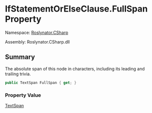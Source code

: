 # IfStatementOrElseClause\.FullSpan Property

Namespace: [Roslynator.CSharp](../../README.md)

Assembly: Roslynator\.CSharp\.dll

## Summary

The absolute span of this node in characters, including its leading and trailing trivia\.

```csharp
public TextSpan FullSpan { get; }
```

### Property Value

[TextSpan](https://docs.microsoft.com/en-us/dotnet/api/microsoft.codeanalysis.text.textspan)


